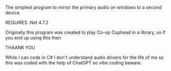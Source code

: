 The simplest program to mirror the primary audio on windows to a second device.

REQUIRES .Net 4.7.2

Originally this program was created to play Co-op Cuphead in a library, so if you end up using this then 

THAANK YOU

While I can code in C# I don't understand audio drivers for the life of me so this was coded with the help of ChatGPT so vibe coding beware.
